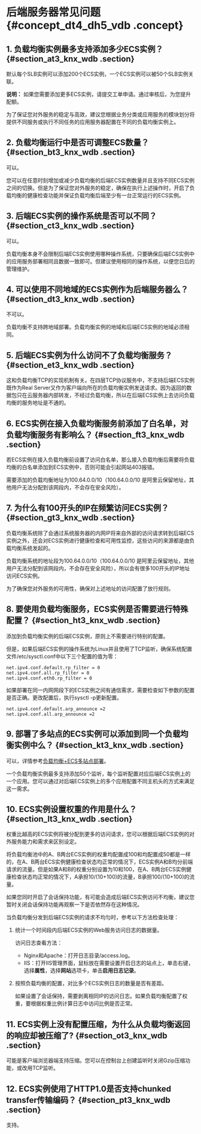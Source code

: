 # 后端服务器常见问题 {#concept_dt4_dh5_vdb .concept}

## 1. 负载均衡实例最多支持添加多少ECS实例？ {#section_at3_knx_wdb .section}

默认每个SLB实例可以添加200个ECS实例，一个ECS实例可以被50个SLB实例关联。

**说明：** 如果您需要添加更多ECS实例，请提交工单申请。通过审核后，为您提升配额。

为了保证您对外服务的稳定与高效，建议您根据业务分类或应用服务的模块划分将提供不同服务或执行不同任务的应用服务器配置在不同的负载均衡实例上。

## 2. 负载均衡运行中是否可调整ECS数量？ {#section_bt3_knx_wdb .section}

可以。

您可以在任意时刻增加或减少负载均衡的后端ECS实例数量并且支持不同ECS实例之间的切换。但是为了保证您对外服务的稳定，确保在执行上述操作时，开启了负载均衡的健康检查功能并保证负载均衡后端至少有一台正常运行的ECS实例。

## 3. 后端ECS实例的操作系统是否可以不同？ {#section_ct3_knx_wdb .section}

可以。

负载均衡本身不会限制后端ECS实例使用哪种操作系统，只要确保后端ECS实例中的应用服务部署相同且数据一致即可。但建议使用相同的操作系统，以便您日后的管理维护。

## 4. 可以使用不同地域的ECS实例作为后端服务器么？ {#section_dt3_knx_wdb .section}

不可以。

负载均衡不支持跨地域部署。负载均衡实例的地域和后端ECS实例的地域必须相同。

## 5. 后端ECS实例为什么访问不了负载均衡服务？ {#section_et3_knx_wdb .section}

这和负载均衡TCP的实现机制有关。在四层TCP协议服务中，不支持后端ECS实例既作为Real Server又作为客户端向所在的负载均衡实例发送请求。因为返回的数据包只在云服务器内部转发，不经过负载均衡，所以在后端ECS实例上去访问负载均衡的服务地址是不通的。

## 6. ECS实例在接入负载均衡服务前添加了白名单，对负载均衡服务有影响么？ {#section_ft3_knx_wdb .section}

若ECS实例在接入负载均衡前设置了访问白名单，那么接入负载均衡后需要将负载均衡的白名单添加到ECS实例中，否则可能会引起网站403报错。

需要添加的负载均衡地址为100.64.0.0/10（100.64.0.0/10 是阿里云保留地址，其他用户无法分配到该网段内，不会存在安全风险）。

## 7. 为什么有100开头的IP在频繁访问ECS实例？ {#section_gt3_knx_wdb .section}

负载均衡系统除了会通过系统服务器的内网IP将来自外部的访问请求转到后端ECS实例之外，还会对ECS实例进行健康检查和可用性监控，这些访问的来源都是由负载均衡系统发起的。

负载均衡系统的地址段为100.64.0.0/10（100.64.0.0/10 是阿里云保留地址，其他用户无法分配到该网段内，不会存在安全风险），所以会有很多100开头的IP地址访问ECS实例。

为了确保您对外服务的可用性，确保对上述地址的访问配置了放行规则。

## 8. 要使用负载均衡服务，ECS实例是否需要进行特殊配置？ {#section_ht3_knx_wdb .section}

添加到负载均衡实例的后端ECS实例，原则上不需要进行特别的配置。

但是，如果后端ECS实例的操作系统为Linux并且使用了TCP监听，确保系统配置文件/etc/sysctl.conf中以下三个配置的值为零：

```
net.ipv4.conf.default.rp_filter = 0
net.ipv4.conf.all.rp_filter = 0
net.ipv4.conf.eth0.rp_filter = 0
```

如果部署在同一内网网段下的ECS实例之间有通信需求，需要检查如下参数的配置是否正确。更改配置后，执行sysctl -p更新配置。

```
net.ipv4.conf.default.arp_announce =2
net.ipv4.conf.all.arp_announce =2
```

## 9. 部署了多站点的ECS实例可以添加到同一个负载均衡实例中么？ {#section_kt3_knx_wdb .section}

可以，详情参考[负载均衡+ECS多站点部署](../intl.zh-CN/最佳实践/负载均衡+ECS多站点部署.md#)。

一个负载均衡实例最多支持添加50个监听，每个监听配置对应后端ECS实例上的一个应用。您可以通过对后端ECS实例上的多个应用配置不同主机头的方式来满足这一需求。

## 10. ECS实例设置权重的作用是什么？ {#section_lt3_knx_wdb .section}

权重比越高的ECS实例将被分配到更多的访问请求，您可以根据后端ECS实例的对外服务能力和需求来区别设定。

将负载均衡池中的A、B两台ECS实例的权重均配置成100和均配置成50都是一样的，在A、B两台ECS实例健康检查状态均正常的情况下，ECS实例A和B均分前端请求的流量。但是如果A和B的权重分别设置为10和100，在A、B两台ECS实例健康检查状态均正常的情况下，A承担10/\(10+100\)的流量，B承担100/\(10+100\)的流量。

如果您同时开启了会话保持功能，有可能会造成后端ECS实例访问不均衡，建议您暂时关闭会话保持功能再观察一下是否依然存在这种情况。

当负载均衡分发到后端ECS实例的请求不均匀时，参考以下方法检查处理：

1.  统计一个时间段内后端ECS实例的Web服务访问日志的数据量。

    访问日志查看方法：

    -   Nginx和Apache：打开日志目录/access.log。
    -   IIS：打开IIS管理界面，鼠标放在需要设置开启日志的站点上，单击右键，选择**属性**，选择**网站**选项卡，单击**启用日志记录**。
2.  按照负载均衡的配置，对比多个ECS实例日志的数量是否有差距。

    如果设置了会话保持，需要剥离相同IP的访问日志。如果负载均衡配置了权重，要根据权重比例计算日志中访问比例是否正常。


## 11. ECS实例上没有配置压缩，为什么从负载均衡返回的响应却被压缩了? {#section_ot3_knx_wdb .section}

可能是客户端浏览器端支持压缩。您可以在控制台上创建监听时关闭Gzip压缩功能，或改用TCP监听。

## 12. ECS实例使用了HTTP1.0是否支持chunked transfer传输编码？ {#section_pt3_knx_wdb .section}

支持。

